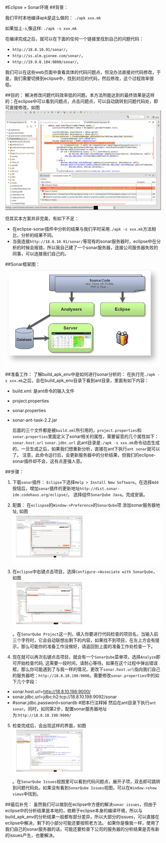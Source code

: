#Eclipse + Sonar环境
##背景：

我们平时本地编译apk是这么做的：
  `./apk xxx.mk`
  
如果加上`-s`,像这样:
    `./apk -s xxx.mk`
    
在编译完成之后，就可以在下面的任何一个链接里找到自己的问题代码：
* `http://18.8.10.91/sonar/`，
* `http://ss.alm.gionee.com/sonar/`，
* `http://19.9.0.104:9000/sonar/`，


我们可以在这些web页面中查看具体的代码问题点，但没办法直接对代码修改，于是，我们需要切换到eclipse中，找到对应的代码，然后修改，这个过程效率很低。

##目的：
解决修改问题代码效率低的问题。本方法所能达到的最终效果是这样的：在eclipse中可以看到问题点，点击问题点，可以自动跳转到问题代码处，即可直接修改。如图![Cool! Right?](./final-demo.jpg)

但其实本方案并非完美，有如下不足：
* 在eclipse-sonar插件中分析的结果与我们平时采用`./apk -s xxx.mk`方法相比，分析的结果不同。
* 当我连接`http://18.8.10.91/sonar/`等现有的sonar服务器时，eclipse中在分析的时候会报错，所以我自己建了一个sonar服务器，连接公司服务器失败的同事，可以连接我们自己的。
  

##Sonar框架图：
![sonar architecture](technical-architecture.jpg)

##准备工作：
 了解build_apk_env中是如何进行sonar分析的：
在执行完`./apk -s xxx.mk`之后，会在build_apk_env目录下看到ant目录，里面有如下内容：
* build.xml: 是ant命令的输入文件
* project.properties
* sonar.properties
* sonar-ant-task-2.2.jar
    
    后面的三个文件都是被`build.xml`所引用的，`project.properties`和`sonar.properties`里面定义了sonar相关的属性，需要留意的几个属性如下：
    `sonar.host.url`
    `sonar.jdbc.url`
此ant目录是`./apk -s xxx.mk`命令动态生成的，一旦生成之后，如果我们想重新分析，直接在ant下执行`ant sonar`就可以了。
注意，此命令运行后，会更新服务器中的分析结果，但我们的eclipse-sonar插件却不会，这有点差强人意。


##步骤：
1. 下载`sonar`插件：
`Eclipse`下选择`Help > Install New Software`。在选择`Add`按钮后，增加`sonar`插件的更新地址`http://dist.sonar-ide.codehaus.org/eclipse/`。 选择组件`SonarQube Java`。完成安装。
2. 配置：
在`eclispse`的`Window->Preference`的`SonarQube`项 添加sonar服务器地址, 如图
![config server](config-server.jpg)

3.  在`eclipse`中右键点击项目，选择`Configure->Associate with SonarQube`，如图![associate-demo](associate-demo.jpg)。在`SonarQube Project`这一列，填入你要进行代码检查的项目名，当输入前三个字符时，它会自动联想出剩下的内容，如果找不到项目，在左上方会有提示，那么可能你的准备工作没做好，请返回到上面的准备工作处检查一下。

4. 现在就可以再次右键点击项目，就会有一个`SonarQube`菜单项，选择`Analyze`即可开始检查代码, 这需要一段时间，请耐心等待。如果在这个过程中弹出错误框，那么你可能遇到了与我一样的情况，更改下`sonar.host.url`指向我们自己的服务器吧：`http://18.8.10.198:9000`。需要修改`sonar.properties`中的如下几个字段：
 * sonar.host.url=http://18.8.10.198:9000/
 * sonar.jdbc.url=jdbc:h2:tcp://18.8.10.198:9092/sonar
 * #sonar.jdbc.password=sonardb #把本行注释掉
 然后在ant目录下执行`ant sonar`。同时，如同第2步，配置sonar服务器地址为:`http://18.8.10.198:9000/`
5. 检查完成后，会出现这样的界面，如图![anylize-complete](analyize-complete.jpg)。在`SonarQube Issues`视图里可以看到代码问题点，展开子项，双击即可跳转到问题代码处。如果没有看到`SonarQube Issues`视图，可以在`Window->show views`中找到。

##最后补充：
虽然我们可以做到在eclipse中方便的解决`sonar issues`，但由于eclipse中的分析结果是本地的，依赖于eclipse本身的编译环境，所以与build_apk_env的分析结果一般都有部分差异，所以大部分的issues，可以直接在eclipse中解决，剩下的小部分可能还要按照老方法。
如果你是像我一样，使用了我们自己的sonar服务器的话，可能还要检查下公司的服务器的分析结果是否有新的issues产生，也要解决。




